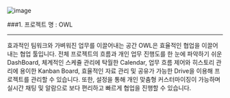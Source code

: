 ![image](https://user-images.githubusercontent.com/54265610/128623405-78f90fb2-b142-4f50-b3e2-51f0796ff96c.png)

###1. 프로젝트 명 : OWL 
<hr>
   효과적인 팀워크와 가벼워진 업무를 이끌어내는 공간 OWL은 효율적인 협업을 이끌어내는 협업 툴입니다.
   전체 프로젝트의 흐름과 개인 업무 진행도를 한 눈에 파악하기 쉬운 DashBoard, 
   체계적인 스케쥴 관리에 탁월한 Calendar, 업무 흐름 제어와 히스토리 관리에 용이한 Kanban Board, 
   효율적인 자료 관리 및 공유가 가능한 Drive을 이용해 프로젝트를 관리할 수 있습니다. 
   또한, 설정을 통해 개인 맞춤형 커스터마이징이 가능하며 실시간 채팅 및 알람으로 보다 편리하고 빠르게 협업을 진행할 수 있습니다.
